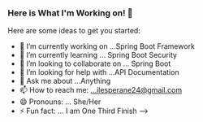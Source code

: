 ### Here is What I'm Working on! 👋


Here are some ideas to get you started:

- 🔭 I’m currently working on ...Spring Boot Framework
- 🌱 I’m currently learning ... Spring Boot Security
- 👯 I’m looking to collaborate on ... Spring Boot
- 🤔 I’m looking for help with ...API Documentation
- 💬 Ask me about ...Anything
- 📫 How to reach me: ...ilesperane24@gmail.com
- 😄 Pronouns: ... She/Her
- ⚡ Fun fact: ... I am One Third Finish
-->
